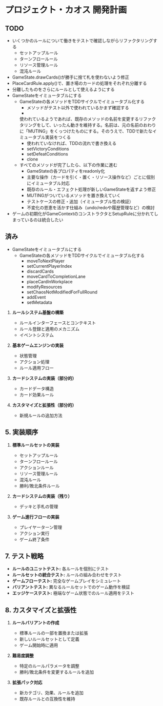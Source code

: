 # プロジェクト・カオス 開発計画

## TODO

- いくつかのルールについて働きをテストで確認しながらリファクタリングする
    - セットアップルール
    - ターンフロールール
    - リソース管理ルール
    - 混沌ルール
- GameState.drawCards()が勝手に捨て札を使わないよう修正
- PlaceCardRule.apply()で、置き場のカードの処理をそれぞれ分離する
- 分離したものをさらにルールとして使えるようにする
- GameStateをイミュータブルにする
    - GameStateの各メソッドをTDDサイクルでイミュータブル化する
        - メソッドがテスト以外で使われているかまず確認する
        -
      使われているようであれば、既存のメソッドの名前を変更するリファクタリングをして、いったん動きを維持する。名前は、元の名前のおわりに「MUTING」をくっつけたものにする。そのうえで、TDDで新たなイミュータブル実装をつくる
        - 使われていなければ、TDDの流れで書き換える
        - setVictoryConditions
        - setDefeatConditions
        - clone
    - すべてのメソッドが完了したら、以下の作業に進む
        - GameStateの各プロパティをreadonly化
        - 主要な操作（カードを引く・置く・リソース操作など）ごとに個別にイミュータブル対応
        - 既存のルール・エフェクト処理が新しいGameStateを返すよう修正
        - MUTINGがついているメソッドを置き換えていく
        - テストケースの修正・追加（イミュータブル性の検証）
        - 不変化の恩恵を活かす仕組み（undo/redoや履歴管理など）の検討
- ゲームの初期化がGameContextのコンストラクタとSetupRuleに分かれてしまっているのは統合したい

## 済み

- GameStateをイミュータブルにする
    - GameStateの各メソッドをTDDサイクルでイミュータブル化する
        - moveToNextPlayer
        - setCurrentPlayerIndex
        - discardCards
        - moveCardToCompletionLane
        - placeCardInWorkplace
        - modifyResources
        - setChaosNotModifiedForFullRound
      - addEvent
      - setMetadata

1. **ルールシステム基盤の構築**
    - ルールインターフェースとコンテキスト
    - ルール登録と適用のメカニズム
    - イベントシステム

2. **基本ゲームエンジンの実装**
    - 状態管理
    - アクション処理
    - ルール適用フロー

3. **カードシステムの実装（部分的）**
    - カードデータ構造
    - カード効果ルール

4. **カスタマイズと拡張性（部分的）**
    - 新規ルールの追加方法

## 5. 実装順序

1. **標準ルールセットの実装**
    - セットアップルール
    - ターンフロールール
    - アクションルール
    - リソース管理ルール
    - 混沌ルール
    - 勝利/敗北条件ルール

2. **カードシステムの実装（残り）**
    - デッキと手札の管理

3. **ゲーム進行フローの実装**
    - プレイヤーターン管理
    - アクション実行
    - ゲーム終了条件

## 7. テスト戦略

- **ルールのユニットテスト:** 各ルールを個別にテスト
- **ルールセットの統合テスト:** ルールの組み合わせをテスト
- **ゲームフローテスト:** 完全なゲームプレイをシミュレート
- **バリアントテスト:** 異なるルールセットでのゲーム動作を検証
- **エッジケーステスト:** 極端なゲーム状態でのルール適用をテスト

## 8. カスタマイズと拡張性

1. **ルールバリアントの作成**
    - 標準ルールの一部を置換または拡張
    - 新しいルールセットとして定義
    - ゲーム開始時に適用

2. **難易度調整**
    - 特定のルールパラメータを調整
    - 勝利/敗北条件を変更するルールを追加

3. **拡張パック対応**
    - 新カテゴリ、効果、ルールを追加
    - 既存ルールとの互換性を維持
